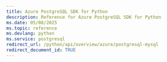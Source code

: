 ```yaml
---
title: Azure PostgreSQL SDK for Python
description: Reference for Azure PostgreSQL SDK for Python
ms.date: 05/08/2025
ms.topic: reference
ms.devlang: python
ms.service: postgresql
redirect_url: /python/api/overview/azure/postgresql-mysql
redirect_document_id: TRUE
---
```


